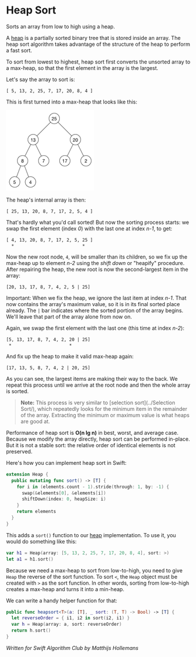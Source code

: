 # Heap Sort

Sorts an array from low to high using a heap.

A [heap](../Heap/) is a partially sorted binary tree that is stored inside an array. The heap sort algorithm takes advantage of the structure of the heap to perform a fast sort.

To sort from lowest to highest, heap sort first converts the unsorted array to a max-heap, so that the first element in the array is the largest.

Let's say the array to sort is:

	[ 5, 13, 2, 25, 7, 17, 20, 8, 4 ]

This is first turned into a max-heap that looks like this:

![The max-heap](/gitBook/pics/MaxHeap.png)

The heap's internal array is then:

	[ 25, 13, 20, 8, 7, 17, 2, 5, 4 ]

That's hardly what you'd call sorted! But now the sorting process starts: we swap the first element (index *0*) with the last one at index *n-1*, to get:

	[ 4, 13, 20, 8, 7, 17, 2, 5, 25 ]
	  *                          *

Now the new root node, `4`, will be smaller than its children, so we fix up the max-heap up to element *n-2* using the *shift down* or "heapify" procedure. After repairing the heap, the new root is now the second-largest item in the array:

	[20, 13, 17, 8, 7, 4, 2, 5 | 25]

Important: When we fix the heap, we ignore the last item at index *n-1*. That now contains the array's maximum value, so it is in its final sorted place already. The `|` bar indicates where the sorted portion of the array begins. We'll leave that part of the array alone from now on.

Again, we swap the first element with the last one (this time at index *n-2*):

	[5, 13, 17, 8, 7, 4, 2, 20 | 25]
	 *                      *

And fix up the heap to make it valid max-heap again:

	[17, 13, 5, 8, 7, 4, 2 | 20, 25]

As you can see, the largest items are making their way to the back. We repeat this process until we arrive at the root node and then the whole array is sorted.

> **Note:** This process is very similar to [selection sort](../Selection Sort/), which repeatedly looks for the minimum item in the remainder of the array. Extracting the minimum or maximum value is what heaps are good at.

Performance of heap sort is **O(n lg n)** in best, worst, and average case. Because we modify the array directly, heap sort can be performed in-place. But it is not a stable sort: the relative order of identical elements is not preserved.

Here's how you can implement heap sort in Swift:

```swift
extension Heap {
  public mutating func sort() -> [T] {
    for i in (elements.count - 1).stride(through: 1, by: -1) {
      swap(&elements[0], &elements[i])
      shiftDown(index: 0, heapSize: i)
    }
    return elements
  }
}
```

This adds a `sort()` function to our [heap](../Heap/) implementation. To use it, you would do something like this:

```swift
var h1 = Heap(array: [5, 13, 2, 25, 7, 17, 20, 8, 4], sort: >)
let a1 = h1.sort()
```

Because we need a max-heap to sort from low-to-high, you need to give `Heap` the reverse of the sort function. To sort `<`, the `Heap` object must be created with `>` as the sort function. In other words, sorting from low-to-high creates a max-heap and turns it into a min-heap.

We can write a handy helper function for that:

```swift
public func heapsort<T>(a: [T], _ sort: (T, T) -> Bool) -> [T] {
  let reverseOrder = { i1, i2 in sort(i2, i1) }
  var h = Heap(array: a, sort: reverseOrder)
  return h.sort()
}
```

*Written for Swift Algorithm Club by Matthijs Hollemans*
